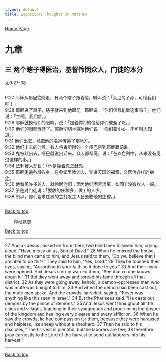 ```yaml
---
layout: default
title: Expository Thoughts on Matthew
---
```

[ Home Page ]({{site.baseurl}}/index) <br>

<a name="0"></a>
# 九章 

## 三 两个瞎子得医治，基督怜悯众人，门徒的本分

太9:27-38

***

9:27 耶稣从那里往前走，有两个瞎子跟着他，喊叫说：「大卫的子孙，可怜我们吧！」<br>
9:28 耶稣进了房子，瞎子就来到他跟前。耶稣说：「你们信我能做这事吗？」他们说：「主啊，我们信。」<br>
9:29 耶稣就摸他们的眼睛，说：「照着你们的信给你们成全了吧。」<br>
9:30 他们的眼睛就开了。耶稣切切地嘱咐他们说：「你们要小心，不可叫人知道。」<br>
9:31 他们出去，竟把他的名声传遍了那地方。<br>
9:32 他们出去的时候，有人将鬼所附的一个哑巴带到耶稣跟前来。<br>
9:33 鬼被赶出去，哑巴就说出话来。众人都希奇，说：「在以色列中，从来没有见过这样的事。」<br>
9:34 法利赛人却说：「他是靠着鬼王赶鬼。」<br>
9:35 耶稣走遍各城各乡，在会堂里教训人，宣讲天国的福音，又医治各样的病症。<br>
9:36 他看见许多的人，就怜悯他们；因为他们困苦流离，如同羊没有牧人一般。<br>
9:37 于是对门徒说：「要收的庄稼多，做工的人少。<br>
9:38 所以，你们当求庄稼的主打发工人出去收他的庄稼。」<br>

***

[Back to top](#0)

&emsp;&emsp;释经默想

[Back to top](#0)

***

27 And as Jesus passed on from there, two blind men followed him, crying aloud, "Have mercy on us, Son of David." 28 When he entered the house, the blind men came to him, and Jesus said to them, "Do you believe that I am able to do this?" They said to him, "Yes, Lord." 29 Then he touched their eyes, saying, "According to your faith be it done to you." 30 And their eyes were opened. And Jesus sternly warned them, "See that no one knows about it." 31 But they went away and spread his fame through all that district. 32 As they were going away, behold, a demon-oppressed man who was mute was brought to him. 33 And when the demon had been cast out, the mute man spoke. And the crowds marveled, saying, "Never was anything like this seen in Israel." 34 But the Pharisees said, "He casts out demons by the prince of demons." 35 And Jesus went throughout all the cities and villages, teaching in their synagogues and proclaiming the gospel of the kingdom and healing every disease and every affliction. 36 When he saw the crowds, he had compassion for them, because they were harassed and helpless, like sheep without a shepherd. 37 Then he said to his disciples, "The harvest is plentiful, but the laborers are few; 38 therefore pray earnestly to the Lord of the harvest to send out laborers into his harvest."


***

[Back to top](#0)
